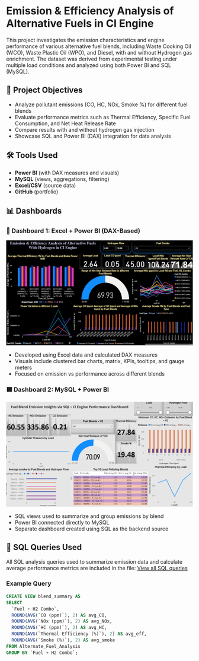 # Emission & Efficiency Analysis of Alternative Fuels in CI Engine
This project investigates the emission characteristics and engine performance of various alternative fuel blends, including Waste Cooking Oil (WCO), Waste Plastic Oil (WPO), and Diesel, with and without Hydrogen gas enrichment. The dataset was derived from experimental testing under multiple load conditions and analyzed using both Power BI and SQL (MySQL).

## 📌 Project Objectives

- Analyze pollutant emissions (CO, HC, NOx, Smoke %) for different fuel blends
- Evaluate performance metrics such as Thermal Efficiency, Specific Fuel Consumption, and Net Heat Release Rate
- Compare results with and without hydrogen gas injection
- Showcase SQL and Power BI (DAX) integration for data analysis

## 🛠️ Tools Used

- **Power BI** (with DAX measures and visuals)
- **MySQL** (views, aggregations, filtering)
- **Excel/CSV** (source data)
- **GitHub** (portfolio)

## 📊 Dashboards

### 📘 Dashboard 1: Excel + Power BI (DAX-Based)
![Dashboard Preview](https://github.com/AshwinReji/Alternate-Fuel-Emission-Analysis/blob/main/Excel%20%2B%20Power%20BI%20(DAX-Based).png)
- Developed using Excel data and calculated DAX measures
- Visuals include clustered bar charts, matrix, KPIs, tooltips, and gauge meters
- Focused on emission vs performance across different blends
### 🟦 Dashboard 2: MySQL + Power BI
![Dashboard Preview](https://github.com/AshwinReji/Alternate-Fuel-Emission-Analysis/blob/main/Power%20BI%20%2B%20SQL.png)  
- SQL views used to summarize and group emissions by blend
- Power BI connected directly to MySQL
- Separate dashboard created using SQL as the backend source

## 🧠 SQL Queries Used

All SQL analysis queries used to summarize emission data and calculate average performance metrics are included in the file:
[View all SQL queries](https://github.com/AshwinReji/Alternate-Fuel-Emission-Analysis/blob/main/Alternate%20Fuel%20Analysis.sql)
### Example Query
```sql
CREATE VIEW blend_summary AS
SELECT 
  `Fuel + H2 Combo`,
  ROUND(AVG(`CO (ppm)`), 2) AS avg_CO,
  ROUND(AVG(`NOx (ppm)`), 2) AS avg_NOx,
  ROUND(AVG(`HC (ppm)`), 2) AS avg_HC,
  ROUND(AVG(`Thermal Efficiency (%)`), 2) AS avg_eff,
  ROUND(AVG(`Smoke (%)`), 2) AS avg_smoke
FROM Alternate_Fuel_Analysis
GROUP BY `Fuel + H2 Combo`;
